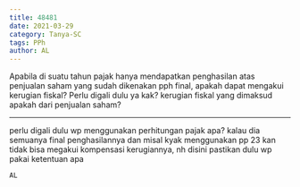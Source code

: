 ```yaml
---
title: 48481
date: 2021-03-29
category: Tanya-SC
tags: PPh
author: AL
---
```


Apabila di suatu tahun pajak hanya mendapatkan penghasilan atas penjualan saham yang sudah dikenakan pph final, apakah dapat mengakui kerugian fiskal? Perlu digali dulu ya kak? kerugian fiskal yang dimaksud apakah dari penjualan saham?

---

perlu digali dulu wp menggunakan perhitungan pajak apa? kalau dia semuanya final penghasilannya dan misal kyak menggunakan pp 23 kan tidak bisa megakui kompensasi kerugiannya, nh disini pastikan dulu wp pakai ketentuan apa

`AL`
